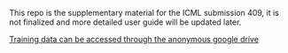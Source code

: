 This repo is the supplementary material for the ICML submission 409, it is not finalized and more detailed user guide will be updated later.

[Training data can be accessed through the anonymous google drive](https://drive.google.com/drive/folders/1ZPk9oSlZROkAV29DmgHcrhCshXB5RqXo?usp=drive_link)

